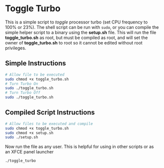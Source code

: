 # Toggle Turbo

This is a simple script to *toggle* processor turbo (set CPU frequency to 100% or 23%). The shell script can be run with `sudo`, or you can compile the simple helper script to a binary  using the **setup.sh** file. This will run the file **toggle_turbo.sh** as root, but must be compiled as root, and will set the owner of **toggle_turbo.sh** to root so it cannot be edited without root privileges.

## Simple Instructions

```bash
# Allow file to be executed
sudo chmod +x toggle_turbo.sh
# Turn Turbo On
sudo ./toggle_turbo.sh
# Turn Turbo Off
sudo ./toggle_turbo.sh
```

## Compiled Script Instructions

```bash
# Allow files to be executed and compile
sudo chmod +x toggle_turbo.sh
sudo chmod +x setup.sh
sudo ./setup.sh
```

Now run the file as any user. This is helpful for using in other scripts or as an XFCE panel launcher

```bash
./toggle_turbo
```

